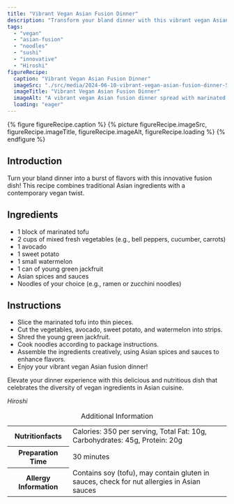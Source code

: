 ```yaml
---
title: "Vibrant Vegan Asian Fusion Dinner"
description: "Transform your bland dinner with this vibrant vegan Asian fusion dish by Chef Hiroshi. Experience a burst of flavors with innovative plant-based ingredients."
tags:
  - "vegan"
  - "asian-fusion"
  - "noodles"
  - "sushi"
  - "innovative"
  - "Hiroshi"
figureRecipe: 
  caption: "Vibrant Vegan Asian Fusion Dinner"
  imageSrc: "./src/media/2024-06-10-vibrant-vegan-asian-fusion-dinner-5160.png"
  imageTitle: "Vibrant Vegan Asian Fusion Dinner"
  imageAlt: "A vibrant vegan Asian fusion dinner spread with marinated tofu, fresh veggies, avocado, sweet potato, watermelon, jackfruit, and noodles."
  loading: "eager"
---
```


{% figure figureRecipe.caption %}
{% picture figureRecipe.imageSrc, figureRecipe.imageTitle, figureRecipe.imageAlt, figureRecipe.loading %}
{% endfigure %}

## Introduction

Turn your bland dinner into a burst of flavors with this innovative fusion dish! This recipe combines traditional Asian ingredients with a contemporary vegan twist.

## Ingredients

- 1 block of marinated tofu
- 2 cups of mixed fresh vegetables (e.g., bell peppers, cucumber, carrots)
- 1 avocado
- 1 sweet potato
- 1 small watermelon
- 1 can of young green jackfruit
- Asian spices and sauces
- Noodles of your choice (e.g., ramen or zucchini noodles)

## Instructions

- Slice the marinated tofu into thin pieces.
- Cut the vegetables, avocado, sweet potato, and watermelon into strips.
- Shred the young green jackfruit.
- Cook noodles according to package instructions.
- Assemble the ingredients creatively, using Asian spices and sauces to enhance flavors.
- Enjoy your vibrant vegan Asian fusion dinner!

Elevate your dinner experience with this delicious and nutritious dish that celebrates the diversity of vegan ingredients in Asian cuisine.

*Hiroshi*

<table><caption class='sr-only'>Additional Information</caption><tr><th>Nutritionfacts</th><td>Calories: 350 per serving, Total Fat: 10g, Carbohydrates: 45g, Protein: 20g&nbsp;</td></tr><tr><th>Preparation Time</th><td>30 minutes&nbsp;</td></tr><tr><th>Allergy Information</th><td>Contains soy (tofu), may contain gluten in sauces, check for nut allergies in Asian sauces&nbsp;</td></tr></table>

